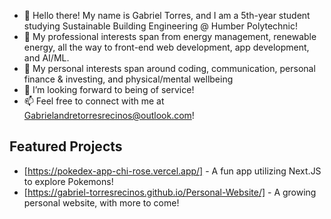 - 👋 Hello there! My name is Gabriel Torres, and I am a 5th-year student studying Sustainable Building Engineering @ Humber Polytechnic!
- 👀 My professional interests span from energy management, renewable energy, all the way to front-end web development, app development, and AI/ML. 
- 🌱 My personal interests span around coding, communication, personal finance & investing, and physical/mental wellbeing
- 💞️ I’m looking forward to being of service!
- 📫 Feel free to connect with me at Gabrielandretorresrecinos@outlook.com!

## Featured Projects
- [https://pokedex-app-chi-rose.vercel.app/] - A fun app utilizing Next.JS to explore Pokemons!
- [https://gabriel-torresrecinos.github.io/Personal-Website/] - A growing personal website, with more to come!

<!---
Gabriel-TorresRecinos/Gabriel-TorresRecinos is a ✨ special ✨ repository because its `README.md` (this file) appears on your GitHub profile.
You can click the Preview link to take a look at your changes.
Special repository
--->
